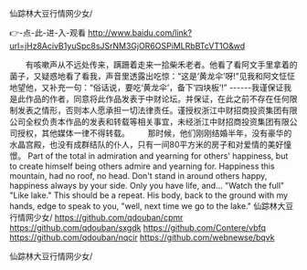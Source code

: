 
仙踪林大豆行情网少女/




👉-点-此-进-入-观看  http://www.baidu.com/link?url=jHz8AcivB1yuSpc8sJSrNM3GjOR6OSPiMLRbBTcVT1O&wd




　　有咳嗽声从不远处传来，蹒跚着走来一拾柴禾老者。他看了看阿文手里拿着的菌子，又疑惑地看了看我，声音里透露出吃惊：“这是‘黄龙伞’呀!”见我和阿文怔怔地望他，又补充一句：“俗话说，要吃‘黄龙伞’，备下‘四块板’!”
------我谨保证我是此作品的作者，同意将此作品发表于中财论坛。并保证，在此之前不存在任何限制发表之情形，否则本人愿承担一切法律责任。谨授权浙江中财招商投资集团有限公司全权负责本作品的发表和转载等相关事宜，未经浙江中财招商投资集团有限公司授权，其他媒体一律不得转载。
　　那时候，他们刚刚结婚半年，没有豪华的水晶宫殿，也没有成群结队的仆人，只有一间80平方米的房子和对爱情的美好憧憬。
Part of the total in admiration and yearning for others' happiness, but to create himself being others admire and yearning for.
Happiness this mountain, had no roof, no head.
Don't stand in around others happy, happiness always by your side.
Only you have life, and...
"Watch the full"
"Like lake."
This should be a repeat.
His body, back to the ground with my hands, edge to speak to you, "well, next time we go to the lake."
仙踪林大豆行情网少女/ https://github.com/qdouban/cpmr
https://github.com/qdouban/sxgdk
https://github.com/Contere/vbfq
https://github.com/qdouban/nqcir
https://github.com/webnewse/bqvk





仙踪林大豆行情网少女/
